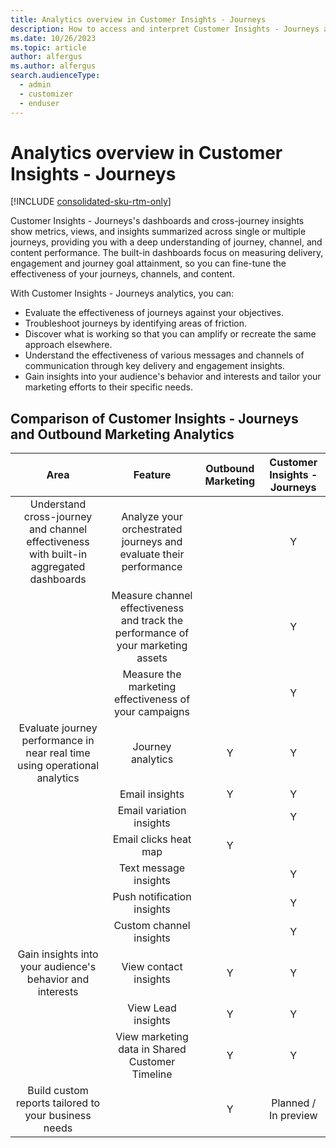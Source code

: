 ```yaml
---
title: Analytics overview in Customer Insights - Journeys
description: How to access and interpret Customer Insights - Journeys analytics in Dynamics 365 Customer Insights - Journeys.
ms.date: 10/26/2023
ms.topic: article
author: alfergus
ms.author: alfergus
search.audienceType: 
  - admin
  - customizer
  - enduser
---
```


# Analytics overview in Customer Insights - Journeys

[!INCLUDE [consolidated-sku-rtm-only](./includes/consolidated-sku-rtm-only.md)]

Customer Insights - Journeys's dashboards and cross-journey insights show metrics, views, and insights summarized across single or multiple journeys, providing you with a deep understanding of journey, channel, and content performance. The built-in dashboards focus on measuring delivery, engagement and journey goal attainment, so you can fine-tune the effectiveness of your journeys, channels, and content.

With Customer Insights - Journeys analytics, you can:

- Evaluate the effectiveness of journeys against your objectives.
- Troubleshoot journeys by identifying areas of friction.
- Discover what is working so that you can amplify or recreate the same approach elsewhere.
- Understand the effectiveness of various messages and channels of communication through key delivery and engagement insights.
- Gain insights into your audience's behavior and interests and tailor your marketing efforts to their specific needs.

## Comparison of Customer Insights - Journeys and Outbound Marketing Analytics

| **Area** | **Feature** | **Outbound Marketing** | **Customer Insights - Journeys** |
|:---:|:---:|:---:|:---:|
| Understand cross-journey and channel effectiveness with built-in aggregated dashboards | Analyze your orchestrated journeys and evaluate their performance |   | Y |
|   | Measure channel effectiveness and track the performance of your marketing assets |   | Y |
|   | Measure the marketing effectiveness of your campaigns |   | Y |
| Evaluate journey performance in near real time using operational analytics | Journey analytics | Y | Y |
|   | Email insights | Y | Y |
|   | Email variation insights |   | Y |
|   | Email clicks heat map | Y |   |
|   | Text message insights |   | Y |
|   | Push notification insights |   | Y |
|   | Custom channel insights |   | Y |
| Gain insights into your audience's behavior and interests | View contact insights | Y | Y |
|   | View Lead insights | Y | Y |
|   | View marketing data in Shared Customer Timeline | Y | Y |
| Build custom reports tailored to your business needs |   | Y | Planned / In   preview |